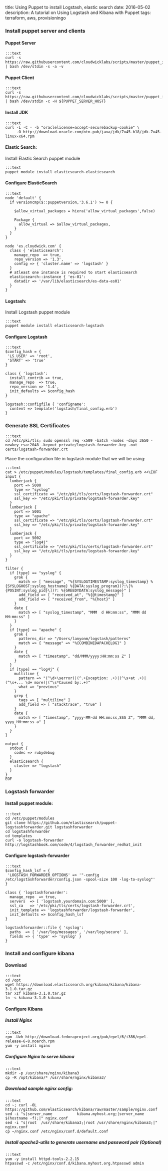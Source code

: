 title: Using Puppet to install Logstash, elastic search
date: 2016-05-02
description: A tutorial on Using Logstash and Kibana with Puppet
tags: terraform, aws, provisioningo

### Install puppet server and clients
#### Puppet Server

	:::text
	curl -s https://raw.githubusercontent.com/cloudwicklabs/scripts/master/puppet_install.sh | bash /dev/stdin -s -a -v

#### Puppet Client

	:::text
	curl -s https://raw.githubusercontent.com/cloudwicklabs/scripts/master/puppet_install.sh | bash /dev/stdin -c -H ${PUPPET_SERVER_HOST}

#### Install JDK

	:::text
	curl -L -C - -b "oraclelicense=accept-securebackup-cookie" \
	     -O http://download.oracle.com/otn-pub/java/jdk/7u45-b18/jdk-7u45-linux-x64.rpm

#### Elastic Search:
Install Elastic Search puppet module

	:::text
	puppet module install elasticsearch-elasticsearch
	
#### Configure ElasticSearch

	:::text
	node 'default' {
	  if versioncmp($::puppetversion,'3.6.1') >= 0 {

	    $allow_virtual_packages = hiera('allow_virtual_packages',false)

	    Package {
	      allow_virtual => $allow_virtual_packages,
	    }
	  }
	}

	node 'es.cloudwick.com' {
	  class { 'elasticsearch':
	    manage_repo  => true,
	    repo_version => '1.3',
	    config => { 'cluster.name' => 'logstash' }
	  }
	  # atleast one instance is required to start elasticsearch
	  elasticsearch::instance { 'es-01':
	    datadir => '/var/lib/elasticsearch/es-data-es01'
	  }
	}


#### Logstash:
Install Logstash puppet module

	:::text
	puppet module install elasticsearch-logstash

#### Configure Logstash

	:::text
	$config_hash = {
	 'LS_USER' => 'root',
	 'START' => 'true'
	}

	class { 'logstash':
	  install_contrib => true,
	  manage_repo  => true,
	  repo_version => '1.4',
	  init_defaults => $config_hash
	}

	logstash::configfile { 'configname':
	  content => template('logstash/final_config.erb')
	}

### Generate SSL Certificates

	:::text
	cd /etc/pki/tls; sudo openssl req -x509 -batch -nodes -days 3650 -newkey rsa:2048 -keyout private/logstash-forwarder.key -out certs/logstash-forwarder.crt

Place the configuration file in logstash module that we will be using:

	:::text
	cat > /etc/puppet/modules/logstash/templates/final_config.erb <<\EOF
	input {
	  lumberjack {
	    port => 5000
	    type => "syslog"
	    ssl_certificate => "/etc/pki/tls/certs/logstash-forwarder.crt"
	    ssl_key => "/etc/pki/tls/private/logstash-forwarder.key"
	  }
	  lumberjack {
	    port => 5001
	    type => "apache"
	    ssl_certificate => "/etc/pki/tls/certs/logstash-forwarder.crt"
	    ssl_key => "/etc/pki/tls/private/logstash-forwarder.key"
	  }
	  lumberjack {
	    port => 5002
	    type => "log4j"
	    ssl_certificate => "/etc/pki/tls/certs/logstash-forwarder.crt"
	    ssl_key => "/etc/pki/tls/private/logstash-forwarder.key"
	  }  
	}

	filter {
	  if [type] == "syslog" {
	    grok {
	      match => [ "message", "%{SYSLOGTIMESTAMP:syslog_timestamp} %{SYSLOGHOST:syslog_hostname} %{DATA:syslog_program}(?:\[%{POSINT:syslog_pid}\])?: %{GREEDYDATA:syslog_message}" ]
	      add_field => [ "received_at", "%{@timestamp}" ]
	      add_field => [ "received_from", "%{host}" ]
	    }
	    date {
	      match => [ "syslog_timestamp", "MMM  d HH:mm:ss", "MMM dd HH:mm:ss" ]
	    }
	  }
	  if [type] == "apache" {
	    grok {
	      patterns_dir => "/Users/lanyonm/logstash/patterns"
	      match => { "message" => "%{COMBINEDAPACHELOG}" }
	    }
	    date {
	      match => [ "timestamp", "dd/MMM/yyyy:HH:mm:ss Z" ]
	    }
	  }
	  if [type] == "log4j" {
	    multiline {
	      pattern => "(^\d+\serror)|(^.+Exception: .+)|(^\s+at .+)|(^\s+... \d+ more)|(^\s*Caused by:.+)"
	      what => "previous"
	    }
	    grep {
	      tags => [ "multiline" ]
	      add_field => [ "stacktrace", "true" ]
	    }
	    date {
	      match => [ "timestamp", "yyyy-MM-dd HH:mm:ss,SSS Z", "MMM dd, yyyy HH:mm:ss a" ]
	    }
	  }
	}

	output {
	  stdout {
	    codec => rubydebug
	  }
	  elasticsearch {
	    cluster => "logstash"
	  }
	}
	EOF

### Logstash forwarder
#### Install puppet module:

	:::text
	cd /etc/puppet/modules
	git clone https://github.com/elasticsearch/puppet-logstashforwarder.git logstashforwarder
	cd logstashforwarder
	cd templates
	curl -o logstash-forwarder http://logstashbook.com/code/4/logstash_forwarder_redhat_init

#### Configure logstash-forwarder

	:::text
	$config_hash_lsf = {
	 'LOGSTASH_FORWARDER_OPTIONS' => '"-config /etc/logstashforwarder/config.json -spool-size 100 -log-to-syslog"'
	}

	class { 'logstashforwarder':
	  manage_repo  => true,
	  servers  => [ 'logstash.yourdomain.com:5000' ],
	  ssl_ca   => '/etc/pki/tls/certs/logstash-forwarder.crt',
	  init_template => 'logstashforwarder/logstash-forwarder',
	  init_defaults => $config_hash_lsf
	}

	logstashforwarder::file { 'syslog':
	  paths  => [ '/var/log/messages', '/var/log/secure' ],
	  fields => { 'type' => 'syslog' }
	}

### Install and configure kibana
#### Download

	:::text
	cd /opt
	wget https://download.elasticsearch.org/kibana/kibana/kibana-3.1.0.tar.gz
	tar xzf kibana-3.1.0.tar.gz
	ln -s kibana-3.1.0 kibana

#### Configure Kibana

##### Install Nginx

	:::text
	rpm -Uvh http://download.fedoraproject.org/pub/epel/6/i386/epel-release-6-8.noarch.rpm
	yum -y install nginx

##### Configure Nginx to serve kibana

	:::text
	mkdir -p /usr/share/nginx/kibana3
	cp -R /opt/kibana/* /usr/share/nginx/kibana3/

##### Download sample nginx config:

	:::text
	cd ~; curl -OL https://github.com/elasticsearch/kibana/raw/master/sample/nginx.conf
	sed -i "s|server_name           kibana.myhost.org;|server_name $(hostname -f);|" nginx.conf
	sed -i "s|root  /usr/share/kibana3;|root /usr/share/nginx/kibana3;|" nginx.conf
	cp ~/nginx.conf /etc/nginx/conf.d/default.conf

##### Install apache2-utils to generate username and password pair (Optional)

	:::text
	yum -y install httpd-tools-2.2.15
	htpasswd -c /etc/nginx/conf.d/kibana.myhost.org.htpasswd admin



